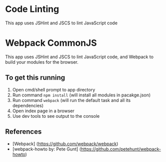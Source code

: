 # Code Linting
This app uses JSHint and JSCS to lint JavaScript code

# Webpack CommonJS
This app uses JSHint and JSCS to lint JavaScript code, and Webpack to build your modules for the browser.

## To get this running
1. Open cmd/shell prompt to app directory
2. Run command ```npm install``` (will install all modules in pacakge.json)
3. Run command ```webpack``` (will run the default task and all its dependencies)
4. Open index page in a browser
5. Use dev tools to see output to the console


## References
* [Webpack] (https://github.com/webpack/webpack)
* [webpack-howto by: Pete Gunt] (https://github.com/petehunt/webpack-howto)
